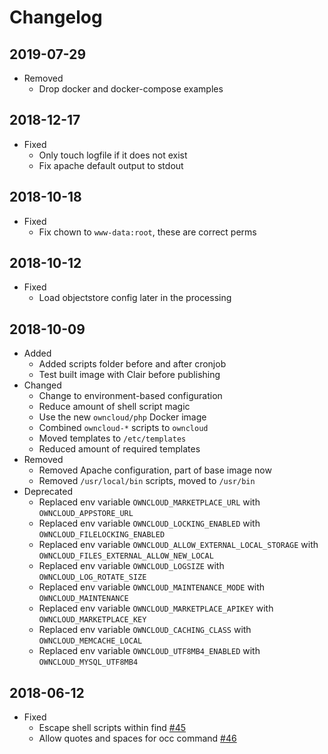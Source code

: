 # Changelog

## 2019-07-29

* Removed
  * Drop docker and docker-compose examples

## 2018-12-17

* Fixed
  * Only touch logfile if it does not exist
  * Fix apache default output to stdout

## 2018-10-18

* Fixed
  * Fix chown to `www-data:root`, these are correct perms

## 2018-10-12

* Fixed
  * Load objectstore config later in the processing

## 2018-10-09

* Added
  * Added scripts folder before and after cronjob
  * Test built image with Clair before publishing
* Changed
  * Change to environment-based configuration
  * Reduce amount of shell script magic
  * Use the new `owncloud/php` Docker image
  * Combined `owncloud-*` scripts to `owncloud`
  * Moved templates to `/etc/templates`
  * Reduced amount of required templates
* Removed
  * Removed Apache configuration, part of base image now
  * Removed `/usr/local/bin` scripts, moved to `/usr/bin`
* Deprecated
  * Replaced env variable `OWNCLOUD_MARKETPLACE_URL` with `OWNCLOUD_APPSTORE_URL`
  * Replaced env variable `OWNCLOUD_LOCKING_ENABLED` with `OWNCLOUD_FILELOCKING_ENABLED`
  * Replaced env variable `OWNCLOUD_ALLOW_EXTERNAL_LOCAL_STORAGE` with `OWNCLOUD_FILES_EXTERNAL_ALLOW_NEW_LOCAL`
  * Replaced env variable `OWNCLOUD_LOGSIZE` with `OWNCLOUD_LOG_ROTATE_SIZE`
  * Replaced env variable `OWNCLOUD_MAINTENANCE_MODE` with `OWNCLOUD_MAINTENANCE`
  * Replaced env variable `OWNCLOUD_MARKETPLACE_APIKEY` with `OWNCLOUD_MARKETPLACE_KEY`
  * Replaced env variable `OWNCLOUD_CACHING_CLASS` with `OWNCLOUD_MEMCACHE_LOCAL`
  * Replaced env variable `OWNCLOUD_UTF8MB4_ENABLED` with `OWNCLOUD_MYSQL_UTF8MB4`

## 2018-06-12

* Fixed
  * Escape shell scripts within find [#45](https://github.com/owncloud-docker/base/issues/45)
  * Allow quotes and spaces for occ command [#46](https://github.com/owncloud-docker/base/issues/46)
